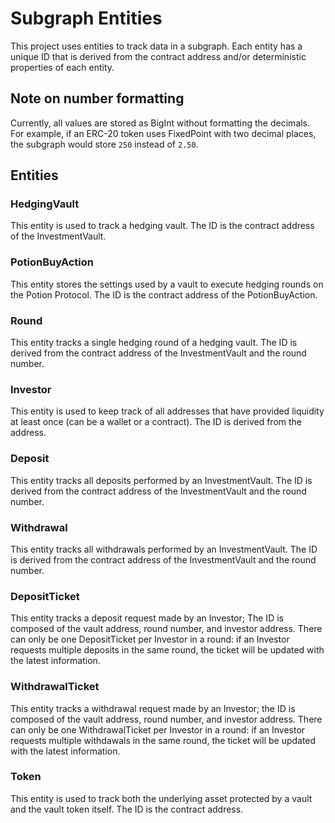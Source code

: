 # Subgraph Entities

This project uses entities to track data in a subgraph. Each entity has a unique ID that is derived from the contract address and/or deterministic properties of each entity.

## Note on number formatting

Currently, all values are stored as BigInt without formatting the decimals. For example, if an ERC-20 token uses FixedPoint with two decimal places, the subgraph would store `250` instead of `2.50`.

## Entities

### HedgingVault

This entity is used to track a hedging vault. The ID is the contract address of the InvestmentVault.

### PotionBuyAction

This entity stores the settings used by a vault to execute hedging rounds on the Potion Protocol. The ID is the contract address of the PotionBuyAction.

### Round

This entity tracks a single hedging round of a hedging vault. The ID is derived from the contract address of the InvestmentVault and the round number.

### Investor

This entity is used to keep track of all addresses that have provided liquidity at least once (can be a wallet or a contract). The ID is derived from the address.

### Deposit

This entity tracks all deposits performed by an InvestmentVault. The ID is derived from the contract address of the InvestmentVault and the round number.

### Withdrawal

This entity tracks all withdrawals performed by an InvestmentVault. The ID is derived from the contract address of the InvestmentVault and the round number.

### DepositTicket
This entity tracks a deposit request made by an Investor; The ID is composed of the vault address, round number, and investor address. 
There can only be one DepositTicket per Investor in a round: if an Investor requests multiple deposits in the same round, the ticket will be updated with the latest information.

### WithdrawalTicket
This entity tracks a withdrawal request made by an Investor; the ID is composed of the vault address, round number, and investor address. 
There can only be one WithdrawalTicket per Investor in a round: if an Investor requests multiple withdawals in the same round, the ticket will be updated with the latest information.

### Token
This entity is used to track both the underlying asset protected by a vault and the vault token itself. The ID is the contract address.
